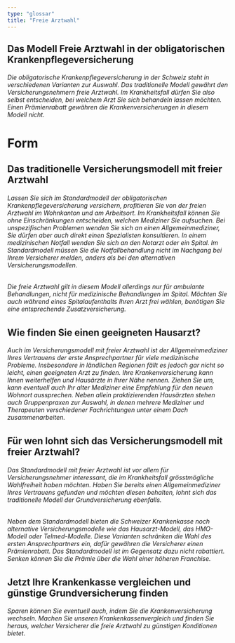 ```yaml
---
type: "glossar"
title: "Freie Arztwahl"
---
```


## Das Modell Freie Arztwahl in der obligatorischen Krankenpflegeversicherung

###### Die obligatorische Krankenpflegeversicherung in der Schweiz steht in verschiedenen Varianten zur Auswahl. Das traditionelle Modell gewährt den Versicherungsnehmern freie Arztwahl. Im Krankheitsfall dürfen Sie also selbst entscheiden, bei welchem Arzt Sie sich behandeln lassen möchten. Einen Prämienrabatt gewähren die Krankenversicherungen in diesem Modell nicht.

# Form

## Das traditionelle Versicherungsmodell mit freier Arztwahl

###### Lassen Sie sich im Standardmodell der obligatorischen Krankenpflegeversicherung versichern, profitieren Sie von der freien Arztwahl im Wohnkanton und am Arbeitsort. Im Krankheitsfall können Sie ohne Einschränkungen entscheiden, welchen Mediziner Sie aufsuchen. Bei unspezifischen Problemen wenden Sie sich an einen Allgemeinmediziner, Sie dürfen aber auch direkt einen Spezialisten konsultieren. In einem medizinischen Notfall wenden Sie sich an den Notarzt oder ein Spital. Im Standardmodell müssen Sie die Notfallbehandlung nicht im Nachgang bei Ihrem Versicherer melden, anders als bei den alternativen Versicherungsmodellen.

###### Die freie Arztwahl gilt in diesem Modell allerdings nur für ambulante Behandlungen, nicht für medizinische Behandlungen im Spital. Möchten Sie auch während eines Spitalaufenthalts Ihren Arzt frei wählen, benötigen Sie eine entsprechende Zusatzversicherung.

## Wie finden Sie einen geeigneten Hausarzt?

###### Auch im Versicherungsmodell mit freier Arztwahl ist der Allgemeinmediziner Ihres Vertrauens der erste Ansprechpartner für viele medizinische Probleme. Insbesondere in ländlichen Regionen fällt es jedoch gar nicht so leicht, einen geeigneten Arzt zu finden. Ihre Krankenversicherung kann Ihnen weiterhelfen und Hausärzte in Ihrer Nähe nennen. Ziehen Sie um, kann eventuell auch Ihr alter Mediziner eine Empfehlung für den neuen Wohnort aussprechen. Neben allein praktizierenden Hausärzten stehen auch Gruppenpraxen zur Auswahl, in denen mehrere Mediziner und Therapeuten verschiedener Fachrichtungen unter einem Dach zusammenarbeiten.

## Für wen lohnt sich das Versicherungsmodell mit freier Arztwahl?

###### Das Standardmodell mit freier Arztwahl ist vor allem für Versicherungsnehmer interessant, die im Krankheitsfall grösstmögliche Wahlfreiheit haben möchten. Haben Sie bereits einen Allgemeinmediziner Ihres Vertrauens gefunden und möchten diesen behalten, lohnt sich das traditionelle Modell der Grundversicherung ebenfalls.

###### Neben dem Standardmodell bieten die Schweizer Krankenkasse noch alternative Versicherungsmodelle wie das Hausarzt-Modell, das HMO-Modell oder Telmed-Modelle. Diese Varianten schränken die Wahl des ersten Ansprechpartners ein, dafür gewähren die Versicherer einen Prämienrabatt. Das Standardmodell ist im Gegensatz dazu nicht rabattiert. Senken können Sie die Prämie über die Wahl einer höheren Franchise.

## Jetzt Ihre Krankenkasse vergleichen und günstige Grundversicherung finden

###### Sparen können Sie eventuell auch, indem Sie die Krankenversicherung wechseln. Machen Sie unseren Krankenkassenvergleich und finden Sie heraus, welcher Versicherer die freie Arztwahl zu günstigen Konditionen bietet.
